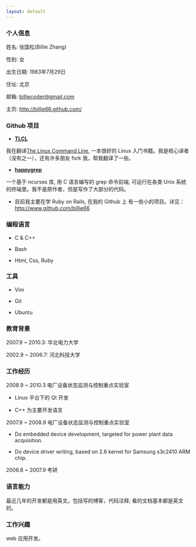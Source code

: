 ```yaml
---
layout: default 
---
```


### 个人信息

姓名: 张国松(Billie Zhang)

性别: 女 

出生日期: 1983年7月29日

住址: 北京

邮箱: billiecoder@gmail.com

主页: <http://billie66.github.com/>

### Github 项目 

* [__TLCL__](https://github.com/billie66/TLCL)

我在翻译[The Linux Command Line](http://linuxcommand.org), 一本很好的 Linux
入门书籍。我是核心译者（没有之一），还有许多朋友 fork 我，帮我翻译了一些。

* [__happygrep__](http://happypeter.github.com/happygrep/index.html)

一个基于 ncurses 库, 用 C 语言编写的 grep 命令前端, 可运行在各类 Unix
系统的终端里。我不是原作者，但是写作了大部分的代码。

* 目前我主要在学 Ruby on Rails, 在我的 Github 上
  有一些小的项目。详见：<http://www.github.com/billie66>

### 编程语言 

* C & C++ 

* Bash 

* Html, Css, Ruby 

### 工具 

* Vim

* Git

* Ubuntu 

### 教育背景 

<p>2007.9 ~ 2010.3: 华北电力大学</p>

<p>2002.9 ~ 2006.7: 河北科技大学</p>

### 工作经历 

<p>2008.9 ~ 2010.3 电厂设备状态监测与控制重点实验室</p>

* Linux 平台下的 Qt 开发 

* C++ 为主要开发语言 

<p>2007.9 ~ 2008.9 电厂设备状态监测与控制重点实验室</p>

* Do embedded device development, targeted for power plant data acquisition. 

* Do device driver writing, based on 2.6 kernel for Samsung s3c2410 ARM chip.  

<p>2006.8 ~ 2007.9 考研</p>

### 语言能力 

最近几年的开发都是用英文。包括写的博客，代码注释; 看的文档基本都是英文的。

### 工作兴趣 

web 应用开发。
